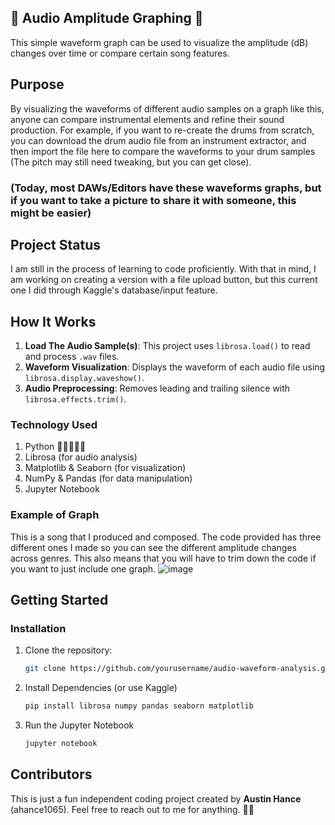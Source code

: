 ## 🎵 Audio Amplitude Graphing 🎵 

This simple waveform graph can be used to visualize the amplitude (dB) changes over time or compare certain song features.

## Purpose
By visualizing the waveforms of different audio samples on a graph like this, anyone can compare instrumental elements and refine their sound production. For example, if you want to re-create the drums from scratch, you can download the drum audio file from an instrument extractor, and then import the file here to compare the waveforms to your drum samples (The pitch may still need tweaking, but you can get close).
### (Today, most DAWs/Editors have these waveforms graphs, but if you want to take a picture to share it with someone, this might be easier)

## Project Status
I am still in the process of learning to code proficiently. With that in mind, I am working on creating a version with a file upload button, but this current one I did through Kaggle's database/input feature.

## How It Works
1. **Load The Audio Sample(s)**: This project uses `librosa.load()` to read and process `.wav` files.
2. **Waveform Visualization**: Displays the waveform of each audio file using `librosa.display.waveshow()`.
3. **Audio Preprocessing**: Removes leading and trailing silence with `librosa.effects.trim()`.

### Technology Used
1. Python 🐍🐍🐍🐍🐍
2. Librosa (for audio analysis)
3. Matplotlib & Seaborn (for visualization)
4. NumPy & Pandas (for data manipulation)
5. Jupyter Notebook

### Example of Graph
This is a song that I produced and composed. The code provided has three different ones I made so you can see the different amplitude changes across genres. This also means that you will have to trim down the code if you want to just include one graph.
![image](https://github.com/user-attachments/assets/ee042166-be25-4fdb-91cb-1ec1e53382e0)

## Getting Started
### Installation
1. Clone the repository:
   ```sh
   git clone https://github.com/yourusername/audio-waveform-analysis.git
2. Install Dependencies (or use Kaggle)
   ```sh
   pip install librosa numpy pandas seaborn matplotlib
3. Run the Jupyter Notebook
   ```sh
   jupyter notebook
## Contributors
This is just a fun independent coding project created by **Austin Hance** (ahance1065). Feel free to reach out to me for anything. 😤😤
